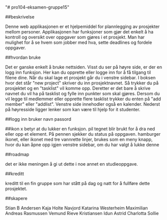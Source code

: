 


"# pro104-eksamen-gruppe15" 




##beskrivelse

Denne web applikasjonen er et hjelpemiddel for plannlegging av prosjekter mellom personer. Applikasjonen har funksjoner som gjør det enkelt å ha kontroll og oversikt over oppgaver som gjøres i et prosjekt. 
Man har mulighet for å se hvem som jobber med hva, sette deadlines og fordele oppgaver. 




##hvordan bruke

Det er ganske enkelt å bruke nettsiden. Visst du ser på høyre side, er der en logg inn funksjon. Her kan du opprette eller logge inn for å få tilgang til filene dine.
Når du skal lage et prosjekt går du i venstre sidebar. I boksen hvor det står "new project" skriver du inn prosjektnavnet. Så trykker du på prosjektet og en "tasklist" vil komme opp. Deretter er det bare å skrive navnet du vil ha på tasklist og fylle inn punkter som skal gjøres. 
Dersom du vil legge til medlemmer eller opprette flere tasklist trykker du enten på "add member" eller "addlist". 
Venstre side innehodler også en kalender. Nederst på høyresside ligger lenker som kan være til hjelp for it studenter.

##logg inn 
bruker navn
passord

##ikon 
x betyr at du lukker en funksjon.
pil tegnet blir brukt for å dra ned eller opp et element. 
På pennen sjekker du status på oppgaven. 
hamburger ikonet, eller ikonet med tre vannrette linjer, brukes som en meny knapp, hvor du kan åpne opp igjen venstre sidebar, om du har valgt å lukke denne 


##roadmap 

det er ikke meningen å gi ut dette i noe annet en studieoppgave. 



##kreditt

kreditt til en fin gruppe som har stått på dag og natt for å fullføre dette prosjektet. 

##skapere

Stian B Andersen
Kaja Holte Navjord
Katarina Westerheim
Maximilian Andreas Rasmussen
Vemund Rieve Kristiansen
Idun Astrid Charlotta Sollie





